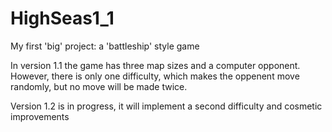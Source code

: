 # HighSeas1_1
My first 'big' project: a 'battleship' style game

In version 1.1 the game has three map sizes and a computer opponent.
However, there is only one difficulty, which makes the oppenent move randomly, but no move will be made twice.

Version 1.2 is in progress, it will implement a second difficulty and cosmetic improvements
